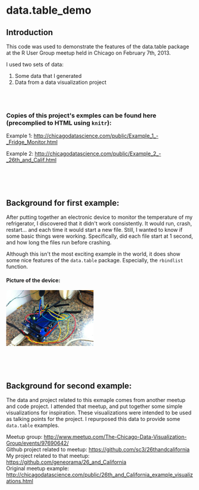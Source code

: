 data.table_demo
===============

## Introduction

This code was used to demonstrate the features of the data.table package at the R User Group meetup held in Chicago on February 7th, 2013.

I used two sets of data:
1. Some data that I generated
2. Data from a data visualization project

<br><br>

### Copies of this project's exmples can be found here (precomplied to HTML using `knitr`):

Example 1: http://chicagodatascience.com/public/Example_1_-_Fridge_Monitor.html

Example 2: http://chicagodatascience.com/public/Example_2_-_26th_and_Calif.html

<br><br><br>

## Background for first example:

After putting together an electronic device to monitor the temperature of my refrigerator, I discovered that it didn't work consistently.  It would run, crash, restart... and each time it would start a new file.  Still, I wanted to know if some basic things were working.  Specifically, did each file start at 1 second, and how long the files run before crashing.

Although this isn't the most exciting example in the world, it does show some nice features of the `data.table` package.  Especially, the `rbindlist` function.

#### Picture of the device:

<img src="resources/2013-01-28 02.46.45 (sm).jpg" align=middle height=150 width =235 />

<br><br><br>

## Background for second example:
The data and project related to this exmaple comes from another meetup and code project.  I attended that meetup, and put together some simple visualizations for inspiration.  These visualizations were intended to be used as talking points for the project.  I repurposed this data to provide some `data.table` examples.

Meetup group: http://www.meetup.com/The-Chicago-Data-Visualization-Group/events/97690642/ <br>
Github project related to meetup: https://github.com/sc3/26thandcalifornia <br>
My project related to that meetup: https://github.com/geneorama/26_and_California <br>
Original meetup example: http://chicagodatascience.com/public/26th_and_California_example_visualizations.html <br>



